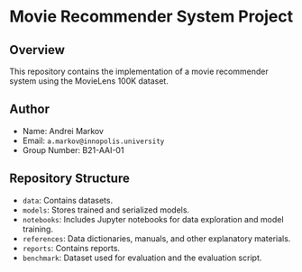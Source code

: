 # Movie Recommender System Project

## Overview

This repository contains the implementation of a movie recommender system using the MovieLens 100K dataset.

## Author

- Name: Andrei Markov
- Email: `a.markov@innopolis.university`
- Group Number: B21-AAI-01

## Repository Structure

- `data`: Contains datasets.
- `models`: Stores trained and serialized models.
- `notebooks`: Includes Jupyter notebooks for data exploration and model training.
- `references`: Data dictionaries, manuals, and other explanatory materials.
- `reports`: Contains reports.
- `benchmark`: Dataset used for evaluation and the evaluation script.
